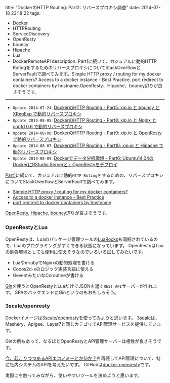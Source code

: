title: "DockerのHTTP Routing: Part2: リバースプロキシ調査"
date: 2014-07-18 23:18:22
tags:
 - Docker
 - HTTPRouting
 - ServiceDiscovery
 - OpenResty
 - bouncy
 - Hipache
 - Lua
 - DockerRemoteAPI
description: Part1に続いて、カジュアルに動的HTTP RotingをするためのリバースプロキシについてStackOverflowとServerFaultで調べてみます。Simple HTTP proxy / routing for my docker containers? Access to a docker instance - Best Practice. port redirect to docker containers by hostname.OpenResty、Hipache、bouncy辺りが良さそうです。
---

* `Update 2014-07-24`: [DockerのHTTP Routing - Part5: xip.io と bouncy と XRegExp で動的リバースプロキシ](/2014/07/24/docker-reverse-proxy-bouncy/)
* `Update 2014-08-05`: [DockerのHTTP Routing - Part8: xip.io と Nginx と confd 0.6 で動的リバースプロキシ](/2014/08/05/docker-reverse-proxy-xipio-nginx-confd-sinatra/)
* `Update 2014-08-06`: [DockerのHTTP Routing - Part9: xip.io と OpenResty で動的リバースプロキシ](/2014/08/06/docker-reverse-proxy-xipio-openresty-sinatra/)
* `Update 2014-08-07`: [DockerのHTTP Routing - Part10: xip.io と Hipache で動的リバースプロキシ](/2014/08/07/docker-reverse-proxy-xipio-hipache-sinatra/)
* `Update 2014-08-09`: [Dockerでデータ分析環境 - Part6: Ubuntu14.04のDockerにRStudio Serverと」OpenRestyをデプロイ](/2014/08/09/docker-analytic-sandbox-rstudio-openresty-deploy/)

[Part1](/2014/07/14/docker-service-discovery-http-routing/)に続いて、カジュアルに動的`HTTP Roting`をするための、リバースプロキシについてStackOverflowとServerFaultで調べてみます。

* [Simple HTTP proxy / routing for my docker containers?](http://stackoverflow.com/questions/21315710/simple-http-proxy-routing-for-my-docker-containers)
* [Access to a docker instance - Best Practice](http://serverfault.com/questions/580321/access-to-a-docker-instance-best-practice)
* [port redirect to docker containers by hostname](http://stackoverflow.com/questions/21570287/port-redirect-to-docker-containers-by-hostname)

[OpenResty](http://openresty.org/), [Hipache](https://github.com/dotcloud/hipache), [bouncy](https://github.com/substack/bouncy)辺りが良さそうです。

### OpenRestyとLua

OpenRestyは、Luaのパッケージ管理ツールの[LuaRocks](http://luarocks.org/)も同梱されているので、Luaのプログラミングがすぐできる状態になっています。
OpenRestyはLuaの勉強環境としても便利に使えそうなのでいろいろ試してみたいです。

* LuaやmrubyでNginxの動的処理を書ける
* Cocos2d-xのロジック実装言語に使える
* GeventみたいなCoroutineが書ける

[Gin](http://gin.io/)を使うとOpenRestyとLuaだけでJSONを返す`REST API`サーバーが作れます。
SPAのバックエンドにGinというのもおもしろそう。

### 3scale/openresty

Dockerイメージは[3scale/openresty](https://registry.hub.docker.com/u/3scale/openresty/)を使ってみようと思います。
[3scale](http://www.3scale.net/)は、Mashery、Apigee、Layer7と同じカテゴリでAPI管理サービスを提供しています。

Ginの例もあって、なるほどOpenRestyとAPI管理サーバーは相性が良さそうです。

[今、起こりつつあるAPIエコノミーとか何か？](http://jp.techcrunch.com/2013/04/29/20130428facebook-and-the-sudden-wake-up-about-the-api-economy/)を再読してAPI管理について、特に社内システムのAPIを考えたいです。
GitHubは[docker-openresty](https://github.com/3scale/docker-openresty)です。

実際にを触ってみながら、使いやすいツールを決めようと思います。












